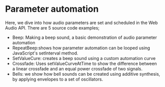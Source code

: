 # Parameter automation

Here, we dive into how audio parameters are set and scheduled in the Web Audio API.
There are 5 source code examples;
 
- Beep: Making a beep sound, a basic demonstration of audio parameter automation
- RepeatBeep:shows how parameter automation can be looped using JavaScript's setInterval method.
- SetValueCure: creates a beep sound using a custom automation curve
- Crossfade: Uses setValueCurveAtTime to show the difference between a linear crossfade and an equal power crossfade of two signals.
- Bells: we show how bell sounds can be created using additive synthesis, by applying envelopes to a set of oscillators.
